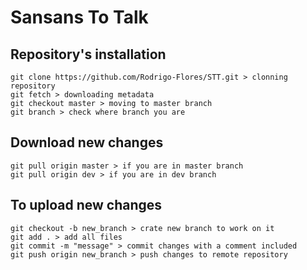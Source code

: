 # Sansans To Talk

## Repository's installation
```
git clone https://github.com/Rodrigo-Flores/STT.git > clonning repository
git fetch > downloading metadata
git checkout master > moving to master branch
git branch > check where branch you are
```

## Download new changes
```
git pull origin master > if you are in master branch
git pull origin dev > if you are in dev branch
```

## To upload new changes
```
git checkout -b new_branch > crate new branch to work on it
git add . > add all files
git commit -m "message" > commit changes with a comment included
git push origin new_branch > push changes to remote repository
```


